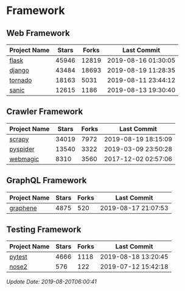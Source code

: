 # Framework

## Web Framework

| Project Name | Stars | Forks | Last Commit |
| ------------ | ----- | ----- | ----------- |
| [flask](https://github.com/pallets/flask) | 45946 | 12819 | 2019-08-16 01:30:05 |
| [django](https://github.com/django/django) | 43484 | 18693 | 2019-08-19 11:28:35 |
| [tornado](https://github.com/tornadoweb/tornado) | 18163 | 5031 | 2019-08-11 23:44:12 |
| [sanic](https://github.com/huge-success/sanic) | 12615 | 1186 | 2019-08-13 19:30:40 |

## Crawler Framework

| Project Name | Stars | Forks | Last Commit |
| ------------ | ----- | ----- | ----------- |
| [scrapy](https://github.com/scrapy/scrapy) | 34019 | 7972 | 2019-08-19 18:15:09 |
| [pyspider](https://github.com/binux/pyspider) | 13540 | 3322 | 2019-03-09 23:50:28 |
| [webmagic](https://github.com/code4craft/webmagic) | 8310 | 3560 | 2017-12-02 02:57:06 |

## GraphQL Framework

| Project Name | Stars | Forks | Last Commit |
| ------------ | ----- | ----- | ----------- |
| [graphene](https://github.com/graphql-python/graphene) | 4875 | 520 | 2019-08-17 21:07:53 |

## Testing Framework

| Project Name | Stars | Forks | Last Commit |
| ------------ | ----- | ----- | ----------- |
| [pytest](https://github.com/pytest-dev/pytest) | 4666 | 1118 | 2019-08-18 13:20:45 |
| [nose2](https://github.com/nose-devs/nose2) | 576 | 122 | 2019-07-12 15:42:18 |

*Update Date: 2019-08-20T06:00:41*